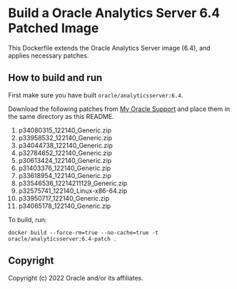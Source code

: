 # Build a Oracle Analytics Server 6.4 Patched Image

This Dockerfile extends the Oracle Analytics Server image (6.4),
and applies necessary patches.

## How to build and run

First make sure you have built `oracle/analyticsserver:6.4`.

Download the following patches from
[My Oracle Support](https://support.oracle.com)
and place them in the same directory as this README.

1. p34080315_122140_Generic.zip
2. p33958532_122140_Generic.zip
3. p34044738_122140_Generic.zip
4. p32784652_122140_Generic.zip
5. p30613424_122140_Generic.zip
6. p31403376_122140_Generic.zip
7. p33618954_122140_Generic.zip
8. p33546536_12214211129_Generic.zip
9. p32575741_122140_Linux-x86-64.zip
10. p33950717_122140_Generic.zip
11. p34065178_122140_Generic.zip

To build, run:

```
docker build --force-rm=true --no-cache=true -t oracle/analyticsserver:6.4-patch .
```

## Copyright

Copyright (c) 2022 Oracle and/or its affiliates.
